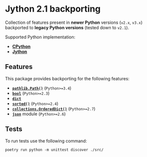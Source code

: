 # Jython 2.1 backporting

Collection of features present in **newer Python** versions (`v2.x`, `v3.x`) backported to **legacy Python versions** (tested down to `v2.1`).

Supported Python implementation:

- [**CPython**](https://www.python.org/)
- [**Jython**](https://www.jython.org/)

## Features

This package provides backporting for the following features:

- [**`pathlib.Path()`**](src/polyfills/pathlib/) (`Python>=3.4`)
- [**`bool`**](src/polyfills/stdlib/future_types/bool.py) (`Python>=2.3`)
- [**`dict`**](src/polyfills/stdlib/future_types/dict.py)
- [**`sorted()`**](src/polyfills/stdlib/) (`Python>=2.4`)
- [**`collections.OrderedDict()`**](src/polyfills/collections/) (`Python>=2.7`)
- [**`json`**](src/polyfills/json/) module (`Python>=2.6`)

## Tests

To run tests use the following command:

```shell
poetry run python -m unittest discover ./src/
```
